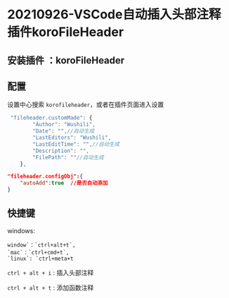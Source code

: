 # 20210926-VSCode自动插入头部注释插件koroFileHeader

## 安装插件 ：koroFileHeader

## 配置

设置中心搜索 `korofileheader`，或者在插件页面进入设置

```js
 "fileheader.customMade": {
        "Author": "Wushili", 
        "Date": "",//自动生成
        "LastEditors": "Wushili",
        "LastEditTime": "",//自动生成
        "Description": "",
        "FilePath": ""//自动生成
    },
```

```json
"fileheader.configObj":{
	"autoAdd":true  //是否自动添加
}
```

## 快捷键

windows:

```
window`：`ctrl+alt+t`,
`mac`：`ctrl+cmd+t`,
`linux`: `ctrl+meta+t
```

`ctrl + alt + i` : 插入头部注释

`ctrl + alt + t` : 添加函数注释


